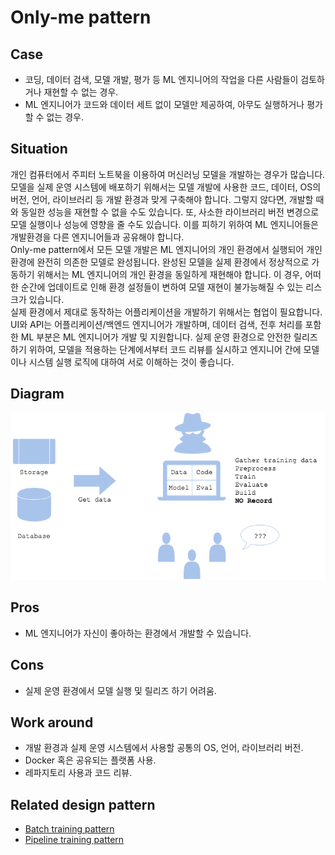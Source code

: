 # Only-me pattern

## Case
- 코딩, 데이터 검색, 모델 개발, 평가 등 ML 엔지니어의 작업을 다른 사람들이 검토하거나 재현할 수 없는 경우.
- ML 엔지니어가 코드와 데이터 세트 없이 모델만 제공하여, 아무도 실행하거나 평가할 수 없는 경우.

## Situation
개인 컴퓨터에서 주피터 노트북을 이용하여 머신러닝 모델을 개발하는 경우가 많습니다. 모델을 실제 운영 시스템에 배포하기 위해서는 모델 개발에 사용한 코드, 데이터, OS의 버전, 언어, 라이브러리 등 개발 환경과 맞게 구축해야 합니다. 그렇지 않다면, 개발할 때와 동일한 성능을 재현할 수 없을 수도 있습니다. 또, 사소한 라이브러리 버전 변경으로 모델 실행이나 성능에 영향을 줄 수도 있습니다. 이를 피하기 위하여 ML 엔지니어들은 개발환경을 다른 엔지니어들과 공유해야 합니다. <br>
Only-me pattern에서 모든 모델 개발은 ML 엔지니어의 개인 환경에서 실행되어 개인 환경에 완전히 의존한 모델로 완성됩니다. 완성된 모델을 실제 환경에서 정상적으로 가동하기 위해서는 ML 엔지니어의 개인 환경을 동일하게 재현해야 합니다. 이 경우, 어떠한 순간에 업데이트로 인해 환경 설정들이 변하여 모델 재현이 불가능해질 수 있는 리스크가 있습니다. <br>
실제 환경에서 제대로 동작하는 어플리케이션을 개발하기 위해서는 협업이 필요합니다. UI와 API는 어플리케이션/백엔드 엔지니어가 개발하며, 데이터 검색, 전후 처리를 포함한 ML 부분은 ML 엔지니어가 개발 및 지원합니다. 실제 운영 환경으로 안전한 릴리즈하기 위하여, 모델을 적용하는 단계에서부터 코드 리뷰를 실시하고 엔지니어 간에 모델이나 시스템 실행 로직에 대하여 서로 이해하는 것이 좋습니다. 

## Diagram
![diagram](diagram.png)


## Pros
- ML 엔지니어가 자신이 좋아하는 환경에서 개발할 수 있습니다. 

## Cons
- 실제 운영 환경에서 모델 실행 및 릴리즈 하기 어려움.

## Work around
- 개발 환경과 실제 운영 시스템에서 사용할 공통의 OS, 언어, 라이브러리 버전. 
- Docker 혹은 공유되는 플랫폼 사용.
- 레파지토리 사용과 코드 리뷰.
  
## Related design pattern
- [Batch training pattern](./../../Batch-training-pattern/design_ko.md)
- [Pipeline training pattern](./../../Pipeline-training-pattern/design_ko.md)
